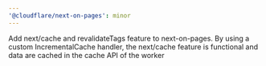 ```yaml
---
'@cloudflare/next-on-pages': minor
---
```


Add next/cache and revalidateTags feature to next-on-pages. By using a custom IncrementalCache handler, the next/cache feature is functional and data are cached in the cache API of the worker
